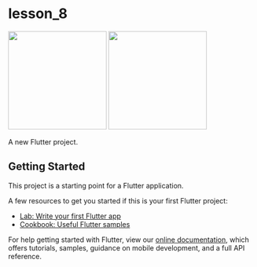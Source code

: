 # lesson_8
<p float="left">
  <img src="https://github.com/EslamFares/task1_flutter/blob/master/img_from_app/1%20(1).png" width="200" />
  <img src="https://github.com/EslamFares/task1_flutter/blob/master/img_from_app/1%20(2).png" width="200" /> 
</p>
A new Flutter project.

## Getting Started

This project is a starting point for a Flutter application.

A few resources to get you started if this is your first Flutter project:

- [Lab: Write your first Flutter app](https://flutter.dev/docs/get-started/codelab)
- [Cookbook: Useful Flutter samples](https://flutter.dev/docs/cookbook)

For help getting started with Flutter, view our
[online documentation](https://flutter.dev/docs), which offers tutorials,
samples, guidance on mobile development, and a full API reference.
